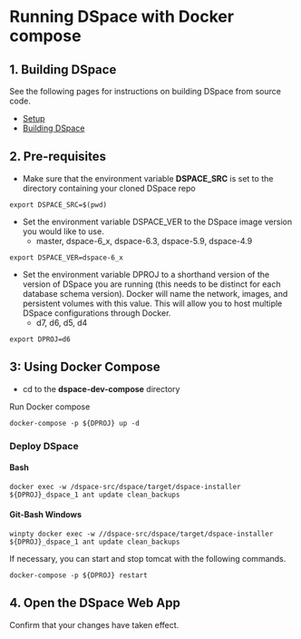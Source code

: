 # Running DSpace with Docker compose

## 1. Building DSpace
See the following pages for instructions on building DSpace from source code.
- [Setup](../../documentation/tutorialSetup.md)
- [Building DSpace](../../documentation/tutorialBuild.md)

## 2. Pre-requisites
- Make sure that the environment variable **DSPACE_SRC** is set to the directory containing your cloned DSpace repo

```
export DSPACE_SRC=$(pwd)
```

- Set the environment variable DSPACE_VER to the DSpace image version you would like to use.
  - master, dspace-6_x, dspace-6.3, dspace-5.9, dspace-4.9

```
export DSPACE_VER=dspace-6_x
```

- Set the environment variable DPROJ to a shorthand version of the version of DSpace you are running (this needs to be distinct for each database schema version). Docker will name the network, images, and persistent volumes with this value.  This will allow you to host multiple DSpace configurations through Docker.
  - d7, d6, d5, d4

```
export DPROJ=d6
```


## 3: Using Docker Compose

- cd to the **dspace-dev-compose** directory

Run Docker compose

```
docker-compose -p ${DPROJ} up -d
```

### Deploy DSpace

#### Bash
```
docker exec -w /dspace-src/dspace/target/dspace-installer  ${DPROJ}_dspace_1 ant update clean_backups
```

#### Git-Bash Windows
```
winpty docker exec -w //dspace-src/dspace/target/dspace-installer  ${DPROJ}_dspace_1 ant update clean_backups
```

If necessary, you can start and stop tomcat with the following commands.

```
docker-compose -p ${DPROJ} restart
```

## 4. Open the DSpace Web App
Confirm that your changes have taken effect.
